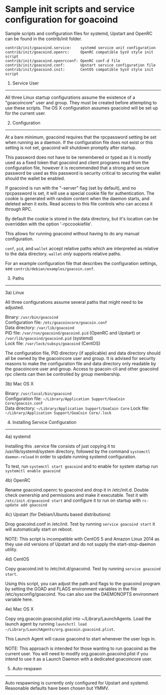 Sample init scripts and service configuration for goacoind
==========================================================

Sample scripts and configuration files for systemd, Upstart and OpenRC
can be found in the contrib/init folder.

    contrib/init/goacoind.service:    systemd service unit configuration
    contrib/init/goacoind.openrc:     OpenRC compatible SysV style init script
    contrib/init/goacoind.openrcconf: OpenRC conf.d file
    contrib/init/goacoind.conf:       Upstart service configuration file
    contrib/init/goacoind.init:       CentOS compatible SysV style init script

1. Service User
---------------------------------

All three Linux startup configurations assume the existence of a "goacoincore" user
and group.  They must be created before attempting to use these scripts.
The OS X configuration assumes goacoind will be set up for the current user.

2. Configuration
---------------------------------

At a bare minimum, goacoind requires that the rpcpassword setting be set
when running as a daemon.  If the configuration file does not exist or this
setting is not set, goacoind will shutdown promptly after startup.

This password does not have to be remembered or typed as it is mostly used
as a fixed token that goacoind and client programs read from the configuration
file, however it is recommended that a strong and secure password be used
as this password is security critical to securing the wallet should the
wallet be enabled.

If goacoind is run with the "-server" flag (set by default), and no rpcpassword is set,
it will use a special cookie file for authentication. The cookie is generated with random
content when the daemon starts, and deleted when it exits. Read access to this file
controls who can access it through RPC.

By default the cookie is stored in the data directory, but it's location can be overridden
with the option '-rpccookiefile'.

This allows for running goacoind without having to do any manual configuration.

`conf`, `pid`, and `wallet` accept relative paths which are interpreted as
relative to the data directory. `wallet` *only* supports relative paths.

For an example configuration file that describes the configuration settings,
see `contrib/debian/examples/goacoin.conf`.

3. Paths
---------------------------------

3a) Linux

All three configurations assume several paths that might need to be adjusted.

Binary:              `/usr/bin/goacoind`  
Configuration file:  `/etc/goacoincore/goacoin.conf`  
Data directory:      `/var/lib/goacoind`  
PID file:            `/var/run/goacoind/goacoind.pid` (OpenRC and Upstart) or `/var/lib/goacoind/goacoind.pid` (systemd)  
Lock file:           `/var/lock/subsys/goacoind` (CentOS)  

The configuration file, PID directory (if applicable) and data directory
should all be owned by the goacoincore user and group.  It is advised for security
reasons to make the configuration file and data directory only readable by the
goacoincore user and group.  Access to goacoin-cli and other goacoind rpc clients
can then be controlled by group membership.

3b) Mac OS X

Binary:              `/usr/local/bin/goacoind`  
Configuration file:  `~/Library/Application Support/GoaCoin Core/goacoin.conf`  
Data directory:      `~/Library/Application Support/GoaCoin Core`
Lock file:           `~/Library/Application Support/GoaCoin Core/.lock`

4. Installing Service Configuration
-----------------------------------

4a) systemd

Installing this .service file consists of just copying it to
/usr/lib/systemd/system directory, followed by the command
`systemctl daemon-reload` in order to update running systemd configuration.

To test, run `systemctl start goacoind` and to enable for system startup run
`systemctl enable goacoind`

4b) OpenRC

Rename goacoind.openrc to goacoind and drop it in /etc/init.d.  Double
check ownership and permissions and make it executable.  Test it with
`/etc/init.d/goacoind start` and configure it to run on startup with
`rc-update add goacoind`

4c) Upstart (for Debian/Ubuntu based distributions)

Drop goacoind.conf in /etc/init.  Test by running `service goacoind start`
it will automatically start on reboot.

NOTE: This script is incompatible with CentOS 5 and Amazon Linux 2014 as they
use old versions of Upstart and do not supply the start-stop-daemon utility.

4d) CentOS

Copy goacoind.init to /etc/init.d/goacoind. Test by running `service goacoind start`.

Using this script, you can adjust the path and flags to the goacoind program by
setting the GOAD and FLAGS environment variables in the file
/etc/sysconfig/goacoind. You can also use the DAEMONOPTS environment variable here.

4e) Mac OS X

Copy org.goacoin.goacoind.plist into ~/Library/LaunchAgents. Load the launch agent by
running `launchctl load ~/Library/LaunchAgents/org.goacoin.goacoind.plist`.

This Launch Agent will cause goacoind to start whenever the user logs in.

NOTE: This approach is intended for those wanting to run goacoind as the current user.
You will need to modify org.goacoin.goacoind.plist if you intend to use it as a
Launch Daemon with a dedicated goacoincore user.

5. Auto-respawn
-----------------------------------

Auto respawning is currently only configured for Upstart and systemd.
Reasonable defaults have been chosen but YMMV.
